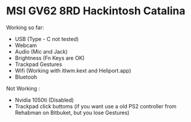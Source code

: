 # MSI GV62 8RD Hackintosh Catalina
 
Working so far:

 - USB (Type - C not tested)
 - Webcam
 - Audio (Mic and Jack)
 - Brightness (Fn Keys are OK)
 - Trackpad Gestures
 - Wifi (Working with itlwm.kext and Heliport.app) 
 - Bluetooh 
 
 Not Working :
  - Nvidia 1050ti (Disabled)
  - Trackpad click buttoms (if you want use a old PS2 controller from Rehabman on Bitbuket, but you lose Gestures)
  
  

